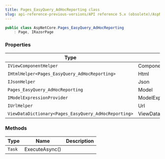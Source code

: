 ```yaml
---
title: Pages_EasyQuery_AdHocReporting class
slug: api-reference-previous-versions/API reference 5.x (obsolete)/AspNetCore namespace/pages_easyquery_adhocreporting-class
---
```



```csharp
public class AspNetCore.Pages_EasyQuery_AdHocReporting
    : Page, IRazorPage

```

### Properties

| Type | Name | Description | 
| --- | --- | --- | 
| `IViewComponentHelper` | Component |  | 
| `IHtmlHelper<Pages_EasyQuery_AdHocReporting>` | Html |  | 
| `IJsonHelper` | Json |  | 
| `Pages_EasyQuery_AdHocReporting` | Model |  | 
| `IModelExpressionProvider` | ModelExpressionProvider |  | 
| `IUrlHelper` | Url |  | 
| `ViewDataDictionary<Pages_EasyQuery_AdHocReporting>` | ViewData |  | 


### Methods

| Type | Name | Description | 
| --- | --- | --- | 
| `Task` | ExecuteAsync() |  |